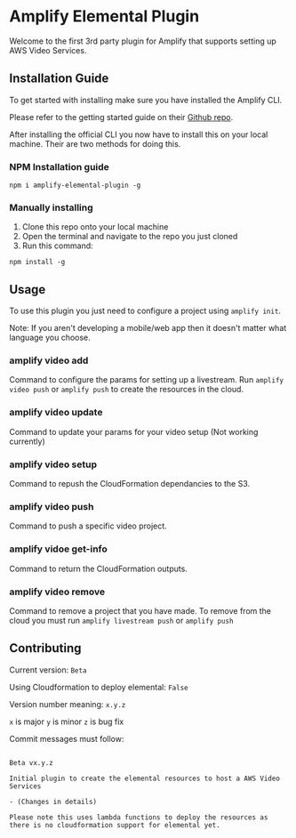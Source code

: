 # Amplify Elemental Plugin

Welcome to the first 3rd party plugin for Amplify that supports setting up AWS Video Services.

## Installation Guide

To get started with installing make sure you have installed the Amplify CLI.


Please refer to the getting started guide on their [Github repo](https://github.com/aws-amplify/amplify-cli/).


After installing the official CLI you now have to install this on your local machine. Their are two methods for doing this.

### NPM Installation guide

```
npm i amplify-elemental-plugin -g
```

### Manually installing

1. Clone this repo onto your local machine
1. Open the terminal and navigate to the repo you just cloned
1. Run this command: 
```
npm install -g
```


## Usage

To use this plugin you just need to configure a project using `amplify init`.

Note: If you aren't developing a mobile/web app then it doesn't matter what language you choose.


### amplify video add

Command to configure the params for setting up a livestream. Run `amplify video push` or `amplify push` to create the resources in the cloud.

### amplify video update

Command to update your params for your video setup (Not working currently)

### amplify video setup

Command to repush the CloudFormation dependancies to the S3.

### amplify video push

Command to push a specific video project.

### amplify vidoe get-info

Command to return the CloudFormation outputs.

### amplify video remove

Command to remove a project that you have made. To remove from the cloud you must run `amplify livestream push` or `amplify push`


## Contributing

Current version: `Beta`

Using Cloudformation to deploy elemental: `False`

Version number meaning: `x.y.z`

`x` is major
`y` is minor
`z` is bug fix

Commit messages must follow:
```

Beta vx.y.z
    
Initial plugin to create the elemental resources to host a AWS Video Services

- (Changes in details)

Please note this uses lambda functions to deploy the resources as there is no cloudformation support for elemental yet.

```